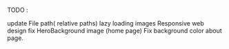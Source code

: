TODO :

update File path( relative paths)
lazy loading images
Responsive web design
fix HeroBackground image (home page)
Fix background color about page.
